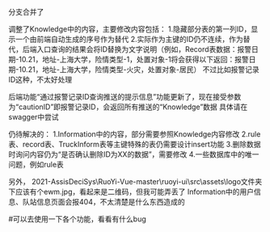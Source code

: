 分支合并了

调整了Knowledge中的内容，主要修改内容包括：
1.隐藏部分表的第一列ID，显示一个由前端自动生成的序号作为替代
2.实际作为主键的ID仍不连续，作为替代，后端入口查询的结果会将ID替换为文字说明（例如，Record表数据：报警日期-10.21，地址-上海大学，险情类型-1，处置对象-1将会获得以下返回：报警日期-10.21，地址-上海大学，险情类型-火灾，处置对象-居民）
不过比如报警记录ID这种，不太好处理

后端功能“通过报警记录ID查询推送的提示信息”功能更新了，现在接受参数为“cautionID”即报警记录ID，会返回所有推送的“Knowledge”数据
具体请在swagger中尝试

仍待解决的：
1.Information中的内容，部分需要参照Knowledge内容修改
2.rule表、record表、TruckInform表等主键特殊的表仍需要设计insert功能
3.删除数据时询问内容仍为“是否确认删除ID为XX的数据”，需要修改
4.一些数据库中的唯一问题，例如rule表

另外，
2021-AssisDeciSys\RuoYi-Vue-master\ruoyi-ui\src\assets\logo文件夹下应该有个ewm.jpg，看起来是二维码，但我可能弄丢了
Information中的用户信息、队站信息页面会报404，不太清楚是什么东西造成的

#可以去使用一下各个功能，看看有什么bug